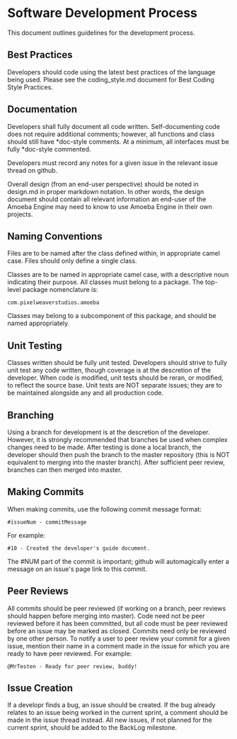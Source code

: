 Software Development Process
============================

This document outlines guidelines for the development process.

Best Practices
--------------

Developers should code using the latest best practices of the language being used. Please see the coding_style.md document for Best Coding Style Practices.

Documentation
-------------

Developers shall fully document all code written. Self-documenting code does not require additional comments; however, all functions and class should still have *doc-style comments. At a minimum, all interfaces must be fully *doc-style commented.

Developers must record any notes for a given issue in the relevant issue thread on github.

Overall design (from an end-user perspective) should be noted in design.md in proper markdown notation. In other words, the design document should contain all relevant information an end-user of the Amoeba Engine may need to know to use Amoeba Engine in their own projects.

Naming Conventions
------------------

Files are to be named after the class defined within, in appropriate camel case. Files should only define a single class.

Classes are to be named in appropriate camel case, with a descriptive noun indicating their purpose. All classes must belong to a package. The top-level package nomenclature is:

	com.pixelweaverstudios.amoeba

Classes may belong to a subcomponent of this package, and should be named appropriately.

Unit Testing
------------

Classes written should be fully unit tested. Developers should strive to fully unit test any code written, though coverage is at the descretion of the developer. When code is modified, unit tests should be reran, or modified, to reflect the source base. Unit tests are NOT separate issues; they are to be maintained alongside any and all production code.

Branching
---------

Using a branch for development is at the descretion of the developer. However, it is strongly recommended that branches be used when complex changes need to be made. After testing is done a local branch, the developer should then push the branch to the master repository (this is NOT equivalent to merging into the master branch). After sufficient peer review, branches can then merged into master.

Making Commits
--------------

When making commits, use the following commit message format:

	#issueNum - commitMessage

For example:

	#10 - Created the developer's guide document.

The #NUM part of the commit is important; github will automagically enter a message on an issue's page link to this commit.

Peer Reviews
------------

All commits should be peer reviewed (if working on a branch, peer reviews should happen before merging into master). Code need not be peer reviewed before it has been committed, but all code must be peer reviewed before an issue may be marked as closed. Commits need only be reviewed by one other person. To notify a user to peer review your commit for a given issue, mention their name in a comment made in the issue for which you are ready to have peer reviewed. For example:

	@MrTesten - Ready for peer review, buddy!

Issue Creation
--------------

If a developr finds a bug, an issue should be created. If the bug already relates to an issue being worked in the current sprint, a comment should be made in the issue thread instead. All new issues, if not planned for the current sprint, should be added to the BackLog milestone.